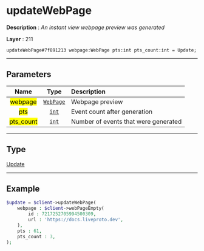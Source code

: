 # updateWebPage

**Description** : *An instant view webpage preview was generated*

**Layer** : 211

```tl
updateWebPage#7f891213 webpage:WebPage pts:int pts_count:int = Update;
```

---

## Parameters

| Name | Type | Description |
| :---: | :---: | :--- |
| <mark>webpage</mark> | [`WebPage`](type/WebPage) | Webpage preview |
| <mark>pts</mark> | [`int`](type/int) | Event count after generation |
| <mark>pts_count</mark> | [`int`](type/int) | Number of events that were generated |

---

## Type

[Update](type/Update)

---

## Example

```php
$update = $client->updateWebPage(
	webpage : $client->webPageEmpty(
		id : 7217252705994500309,
		url : 'https://docs.liveproto.dev',
	),
	pts : 61,
	pts_count : 3,
);
```